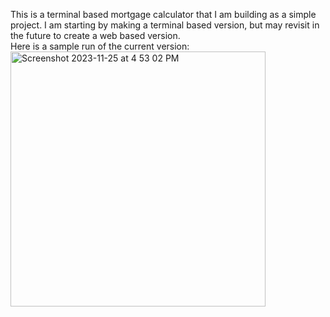 This is a terminal based mortgage calculator that I am building as a simple project. I am starting by making a terminal based version, but may revisit in the future to create a web based version. <br>
Here is a sample run of the current version:
<img width="408" alt="Screenshot 2023-11-25 at 4 53 02 PM" src="https://github.com/EthanPope07/MortgageCalculator/assets/64807802/6e6ae127-c959-46fe-9314-9bee85bbd15f">

